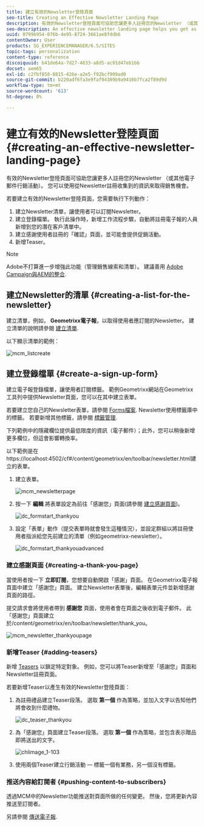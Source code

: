 ```yaml
---
title: 建立有效的Newsletter登陸頁面
seo-title: Creating an Effective Newsletter Landing Page
description: 有效的Newsletter登陸頁面可協助您讓更多人註冊您的Newsletter （或其他電子郵件行銷活動）。 您可以使用從Newsletter註冊收集到的資訊來取得銷售機會。
seo-description: An effective newsletter landing page helps you get as many people as possible to sign up for your newsletter (or other email marketing campaign). You can use the information you gather from your newsletter sign ups to get leads.
uuid: 0799b954-076b-4e95-8724-3661ae8fddb6
contentOwner: User
products: SG_EXPERIENCEMANAGER/6.5/SITES
topic-tags: personalization
content-type: reference
discoiquuid: b41de64a-7d27-4633-a8d5-ac91d47eb1bb
docset: aem65
exl-id: c2fbf858-8815-426e-a2e5-f92bcf909ad0
source-git-commit: b220adf6fa3e9faf94389b9a9416b7fca2f89d9d
workflow-type: tm+mt
source-wordcount: '613'
ht-degree: 0%

---
```


# 建立有效的Newsletter登陸頁面{#creating-an-effective-newsletter-landing-page}

有效的Newsletter登陸頁面可協助您讓更多人註冊您的Newsletter （或其他電子郵件行銷活動）。 您可以使用從Newsletter註冊收集到的資訊來取得銷售機會。

若要建立有效的Newsletter登陸頁面，您需要執行下列動作：

1. 建立Newsletter清單，讓使用者可以訂閱Newsletter。
1. 建立登錄檔單。 執行此操作時，新增工作流程步驟，自動將註冊電子報的人員新增到您的潛在客戶清單中。
1. 建立感謝使用者註冊的「確認」頁面，並可能會提供促銷活動。
1. 新增Teaser。

>[!NOTE]
>
>Adobe不打算進一步增強此功能（管理銷售線索和清單）。
>建議善用 [Adobe Campaign與AEM的整合](/help/sites-administering/campaign.md).

## 建立Newsletter的清單 {#creating-a-list-for-the-newsletter}

建立清單，例如， **Geometrixx電子報**，以取得使用者應訂閱的Newsletter。 建立清單的說明請參閱 [建立清單](/help/sites-classic-ui-authoring/classic-personalization-campaigns.md#creatingnewlists).

以下顯示清單的範例：

![mcm_listcreate](assets/mcm_listcreate.png)

## 建立登錄檔單 {#create-a-sign-up-form}

建立電子報登錄檔單，讓使用者訂閱標籤。 範例Geometrixx網站在Geometrixx工具列中提供Newsletter頁面，您可以在其中建立表單。

若要建立您自己的Newsletter表單，請參閱 [Forms檔案](/help/sites-authoring/default-components.md#form). Newsletter使用標籤庫中的標籤。 若要新增其他標籤，請參閱 [標籤管理](/help/sites-authoring/tags.md#tagadministration).

下列範例中的隱藏欄位提供最低限度的資訊（電子郵件）；此外，您可以稍後新增更多欄位，但這會影響轉換率。

以下範例是在https://localhost:4502/cf#/content/geometrixx/en/toolbar/newsletter.html建立的表單。

1. 建立表單。

   ![mcm_newsletterpage](assets/mcm_newsletterpage.png)

1. 按一下 **編輯** 將表單設定為前往「感謝您」頁面(請參閱 [建立感謝頁面](#creating-a-thank-you-page))。

   ![dc_formstart_thankyou](assets/dc_formstart_thankyou.png)

1. 設定「表單」動作（提交表單時就會發生這種情況），並設定群組以將註冊使用者指派給您先前建立的清單（例如geometrixx-newsletter）。

   ![dc_formstart_thankyouadvanced](assets/dc_formstart_thankyouadvanced.png)

### 建立感謝頁面 {#creating-a-thank-you-page}

當使用者按一下 **立即訂閱**，您想要自動開啟「感謝」頁面。 在Geometrixx電子報頁面中建立「感謝您」頁面。 建立Newsletter表單後，編輯表單元件並新增感謝頁面的路徑。

提交請求會將使用者帶到 **感謝您** 頁面，使用者會在頁面之後收到電子郵件。 此「感謝您」頁面建立於/content/geometrixx/en/toolbar/newsletter/thank_you。

![mcm_newsletter_thankyoupage](assets/mcm_newsletter_thankyoupage.png)

### 新增Teaser {#adding-teasers}

新增 [Teasers](/help/sites-classic-ui-authoring/classic-personalization-campaigns.md#teasers) 以鎖定特定對象。 例如，您可以將Teaser新增至「感謝您」頁面和Newsletter註冊頁面。

若要新增Teaser以產生有效的Newsletter登陸頁面：

1. 為註冊禮品建立Teaser段落。 選取 **第一個** 作為策略，並加入文字以告知他們將會收到什麼禮物。

   ![dc_teaser_thankyou](assets/dc_teaser_thankyou.png)

1. 為「感謝您」頁面建立Teaser段落。 選取 **第一個** 作為策略，並包含表示贈品即將送出的文字。

   ![chlimage_1-103](assets/chlimage_1-103.png)

1. 使用兩個Teaser建立行銷活動 — 標籤一個有業務，另一個沒有標籤。

### 推送內容給訂閱者 {#pushing-content-to-subscribers}

透過MCM中的Newsletter功能推送對頁面所做的任何變更。 然後，您將更新內容推送至訂閱者。

另請參閱 [傳送電子報](/help/sites-classic-ui-authoring/classic-personalization-campaigns.md#newsletters).
